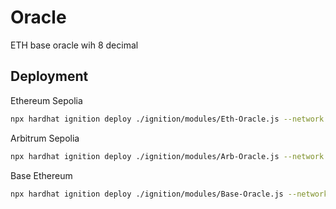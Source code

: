 # Oracle
ETH base oracle wih 8 decimal

## Deployment

Ethereum Sepolia
```bash
npx hardhat ignition deploy ./ignition/modules/Eth-Oracle.js --network sepolia
```

Arbitrum Sepolia
```bash
npx hardhat ignition deploy ./ignition/modules/Arb-Oracle.js --network arbitrum_sepolia
```

Base Ethereum
```bash
npx hardhat ignition deploy ./ignition/modules/Base-Oracle.js --network base_sepolia
```